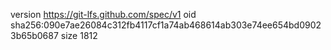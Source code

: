 version https://git-lfs.github.com/spec/v1
oid sha256:090e7ae26084c312fb4117cf1a74ab468614ab303e74ee654bd09023b65b0687
size 1812
